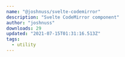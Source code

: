 ```yaml
---
name: "@joshnuss/svelte-codemirror"
description: "Svelte CodeMirror component"
author: "joshnuss"
downloads: 29
updated: "2021-07-15T01:31:16.513Z"
tags: 
  - utility
---
```

